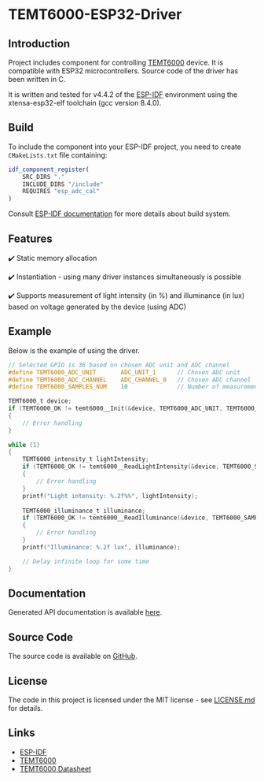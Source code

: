# TEMT6000-ESP32-Driver

## Introduction

Project includes component for controlling [TEMT6000](https://www.vishay.com/product/81579/) device. It is compatible with ESP32 microcontrollers. Source code of the driver has been written in C. 

It is written and tested for v4.4.2 of the [ESP-IDF](https://github.com/espressif/esp-idf) environment using the xtensa-esp32-elf toolchain (gcc version 8.4.0).

## Build

To include the component into your ESP-IDF project, you need to create `CMakeLists.txt` file containing:
```cmake
idf_component_register(
    SRC_DIRS "." 
    INCLUDE_DIRS "/include"
    REQUIRES "esp_adc_cal"
)
```

Consult [ESP-IDF documentation](https://docs.espressif.com/projects/esp-idf/en/latest/esp32/api-guides/build-system.html) for more details about build system.

## Features

✔️ Static memory allocation <br />

✔️ Instantiation - using many driver instances simultaneously is possible <br />

✔️ Supports measurement of light intensity (in %) and illuminance (in lux) based on voltage generated by the device (using ADC)

## Example

Below is the example of using the driver.

```c
// Selected GPIO is 36 based on chosen ADC unit and ADC channel
#define TEMT6000_ADC_UNIT       ADC_UNIT_1      // Chosen ADC unit
#define TEMT6000_ADC_CHANNEL    ADC_CHANNEL_0   // Chosen ADC channel
#define TEMT6000_SAMPLES_NUM    10              // Number of measurement samples

TEMT6000_t device;
if (TEMT6000_OK != temt6000__Init(&device, TEMT6000_ADC_UNIT, TEMT6000_ADC_CHANNEL))
{
    // Error handling
}

while (1)
{
    TEMT6000_intensity_t lightIntensity;
    if (TEMT6000_OK != temt6000__ReadLightIntensity(&device, TEMT6000_SAMPLES_NO, &lightIntensity))
    {
        // Error handling
    }
    printf("Light intensity: %.2f%%", lightIntensity);
    
    TEMT6000_illuminance_t illuminance;
    if (TEMT6000_OK != temt6000__ReadIlluminance(&device, TEMT6000_SAMPLES_NO, &illuminance))
    {
        // Error handling
    }
    printf("Illuminance: %.2f lux", illuminance);

    // Delay infinite loop for some time
}
```

## Documentation

Generated API documentation is available [here](http://dziamian.github.io/TEMT6000-ESP32-Driver).

## Source Code

The source code is available on [GitHub](https://github.com/dziamian/TEMT6000-ESP32-Driver).

## License

The code in this project is licensed under the MIT license - see [LICENSE.md](https://github.com/dziamian/TEMT6000-ESP32-Driver/blob/main/LICENSE.md) for details.

## Links
 
 * [ESP-IDF](https://github.com/espressif/esp-idf)
 * [TEMT6000](https://www.vishay.com/product/81579/)
 * [TEMT6000 Datasheet](https://www.vishay.com/docs/81579/temt6000.pdf)
